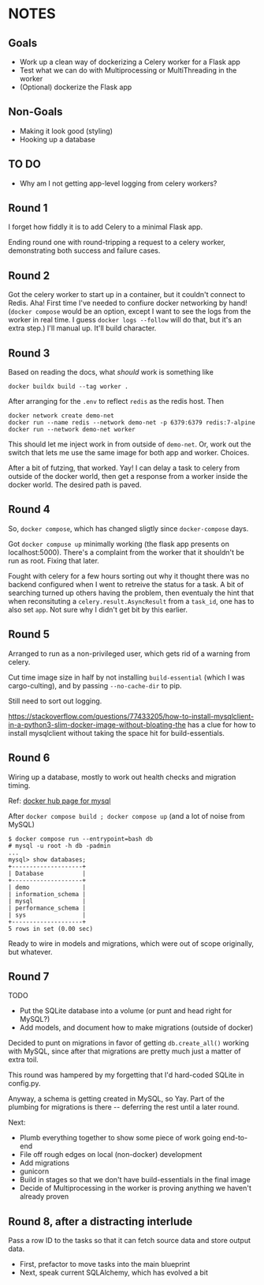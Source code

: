 # NOTES

## Goals

  * Work up a clean way of dockerizing a Celery worker for a Flask app
  * Test what we can do with Multiprocessing or MultiThreading in the worker
  * (Optional) dockerize the Flask app

## Non-Goals

  * Making it look good (styling)
  * Hooking up a database

## TO DO

  * Why am I not getting app-level logging from celery workers?

## Round 1

I forget how fiddly it is to add Celery to a minimal Flask app.

Ending round one with round-tripping a request to a celery worker,
demonstrating both success and failure cases.

## Round 2

Got the celery worker to start up in a container, but it couldn't
connect to Redis. Aha! First time I've needed to confiure
docker networking by hand! (`docker compose` would be an option,
except I want to see the logs from the worker in real time.
I guess `docker logs --follow` will do that, but it's an extra
step.) I'll manual up. It'll build character.

## Round 3

Based on reading the docs, what _should_ work is something like

    docker buildx build --tag worker .

After arranging for the `.env` to reflect `redis` as the redis host.
Then

    docker network create demo-net
    docker run --name redis --network demo-net -p 6379:6379 redis:7-alpine
    docker run --network demo-net worker

This should let me inject work in from outside of `demo-net`.
Or, work out the switch that lets me use the same image for
both app and worker. Choices.

After a bit of futzing, that worked. Yay! I can delay a task to celery
from outside of the docker world, then get a response from a worker
inside the docker world. The desired path is paved.

## Round 4

So, `docker compose`, which has changed sligtly since `docker-compose` days.

Got `docker compuse up` minimally working (the flask app presents on localhost:5000).
There's a complaint from the worker that it shouldn't be run as root. Fixing that later.

Fought with celery for a few hours sorting out why it thought there was no backend
configured when I went to retreive the status for a task. A bit of searching turned
up others having the problem, then eventualy the hint that when reconsituting a
`celery.result.AsyncResult` from a `task_id`, one has to also set `app`. Not sure
why I didn't get bit by this earlier.

## Round 5

Arranged to run as a non-privileged user, which gets rid of a warning from celery.

Cut time image size in half by not installing `build-essential` (which I was cargo-culting),
and by passing `--no-cache-dir` to pip.

Still need to sort out logging.

https://stackoverflow.com/questions/77433205/how-to-install-mysqlclient-in-a-python3-slim-docker-image-without-bloating-the
has a clue for how to install mysqlclient without taking the space hit for build-essentials.

## Round 6

Wiring up a database, mostly to work out health checks and migration timing.

Ref: [docker hub page for mysql](https://hub.docker.com/_/mysql)

After `docker compose build ; docker compose up` (and a lot of noise from MySQL)

    $ docker compose run --entrypoint=bash db
    # mysql -u root -h db -padmin
    ...
    mysql> show databases;
    +--------------------+
    | Database           |
    +--------------------+
    | demo               |
    | information_schema |
    | mysql              |
    | performance_schema |
    | sys                |
    +--------------------+
    5 rows in set (0.00 sec)

Ready to wire in models and migrations, which were out of scope originally, but whatever.

## Round 7

TODO

  * Put the SQLite database into a volume (or punt and head right for MySQL?)
  * Add models, and document how to make migrations (outside of docker)

Decided to punt on migrations in favor of getting `db.create_all()` working with MySQL,
since after that migrations are pretty much just a matter of extra toil.

This round was hampered by my forgetting that I'd hard-coded SQLite in config.py.

Anyway, a schema is getting created in MySQL, so Yay. Part of the plumbing for
migrations is there -- deferring the rest until a later round.

Next:

  * Plumb everything together to show some piece of work going end-to-end
  * File off rough edges on local (non-docker) development
  * Add migrations
  * gunicorn
  * Build in stages so that we don't have build-essentials in the final image
  * Decide of Multiprocessing in the worker is proving anything we haven't already proven

## Round 8, after a distracting interlude

Pass a row ID to the tasks so that it can fetch source data and store output data.

  * First, prefactor to move tasks into the main blueprint
  * Next, speak current SQLAlchemy, which has evolved a bit
